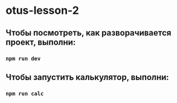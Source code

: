 # otus-lesson-2

## Чтобы посмотреть, как разворачивается проект, выполни:

### `npm run dev`

## Чтобы запустить калькулятор, выполни:

### `npm run calc`

